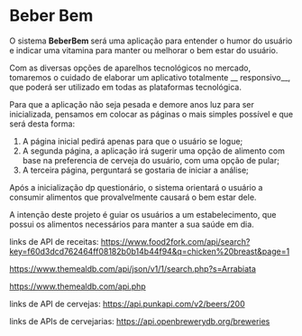 # Beber Bem
O sistema <b>BeberBem </b> será uma aplicação para entender o humor do usuário e indicar uma vitamina para manter ou melhorar o bem estar do usuário.

Com as diversas opções de aparelhos tecnológicos no mercado, tomaremos o cuidado de elaborar um aplicativo totalmente __ responsivo__, que poderá ser utilizado em todas as plataformas tecnológica.

Para que a aplicação não seja pesada e demore anos luz para ser inicializada, pensamos em colocar as páginas o mais simples possível e que será desta forma:

<ol>
  <li> A página inicial pedirá apenas para que o usuário se logue;</li>
  <li> A segunda página, a aplicação irá sugerir uma opção de alimento com base na preferencia de cerveja do usuário, com uma opção de pular;</li>
  <li> A terceira página, perguntará se gostaria de iniciar a análise;</li>
</ol>

Após a inicialização dp questionário, o sistema orientará o usuário a consumir alimentos que provalvelmente causará o bem estar dele.

A intenção deste projeto é guiar os usuários a um estabelecimento, que possui os alimentos necessários para manter a sua saúde em dia.

 

links de API de receitas:
https://www.food2fork.com/api/search?key=f60d3dcd762464ff08182b0b14b44f94&q=chicken%20breast&page=1

https://www.themealdb.com/api/json/v1/1/search.php?s=Arrabiata

https://www.themealdb.com/api.php

links de API de cervejas:
https://api.punkapi.com/v2/beers/200


links de APIs de cervejarias:
https://api.openbrewerydb.org/breweries
